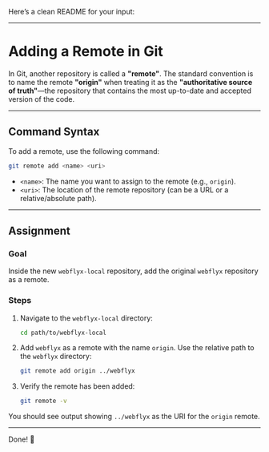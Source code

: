 Here’s a clean README for your input:

---

# Adding a Remote in Git

In Git, another repository is called a **"remote"**. The standard convention is to name the remote **"origin"** when treating it as the **"authoritative source of truth"**—the repository that contains the most up-to-date and accepted version of the code.

---

## Command Syntax

To add a remote, use the following command:

```bash
git remote add <name> <uri>
```

- `<name>`: The name you want to assign to the remote (e.g., `origin`).
- `<uri>`: The location of the remote repository (can be a URL or a relative/absolute path).

---

## Assignment

### Goal

Inside the new `webflyx-local` repository, add the original `webflyx` repository as a remote.

### Steps

1. Navigate to the `webflyx-local` directory:

   ```bash
   cd path/to/webflyx-local
   ```

2. Add `webflyx` as a remote with the name `origin`. Use the relative path to the `webflyx` directory:

   ```bash
   git remote add origin ../webflyx
   ```

3. Verify the remote has been added:
   ```bash
   git remote -v
   ```

You should see output showing `../webflyx` as the URI for the `origin` remote.

---

Done! 🎉
